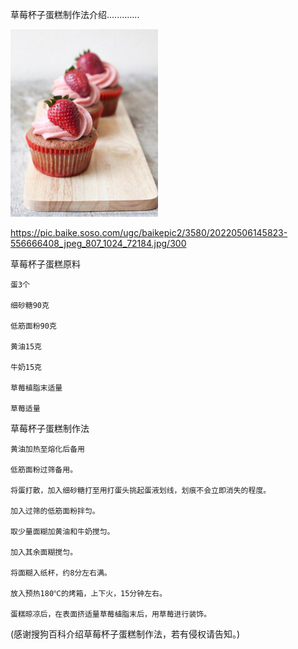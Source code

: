 草莓杯子蛋糕制作法介绍.............

![草莓杯子蛋糕](https://github.com/ywangnccu/ywang/blob/main/images/STRAWBERRYCUPCAKES.jpg)

https://pic.baike.soso.com/ugc/baikepic2/3580/20220506145823-556666408_jpeg_807_1024_72184.jpg/300

 
草莓杯子蛋糕原料

    蛋3个

    细砂糖90克

    低筋面粉90克

    黄油15克

    牛奶15克

    草莓植脂末适量

    草莓适量


草莓杯子蛋糕制作法

    黄油加热至熔化后备用

    低筋面粉过筛备用。

    将蛋打散，加入细砂糖打至用打蛋头挑起蛋液划线，划痕不会立即消失的程度。

    加入过筛的低筋面粉拌匀。

    取少量面糊加黄油和牛奶搅匀。

    加入其余面糊搅匀。

    将面糊入纸杯，约8分左右满。

    放入预热180℃的烤箱，上下火，15分钟左右。

    蛋糕晾凉后，在表面挤适量草莓植脂末后，用草莓进行装饰。


(感谢搜狗百科介绍草莓杯子蛋糕制作法，若有侵权请告知。)
